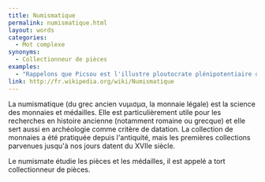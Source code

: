 ```yaml
---
title: Numismatique
permalink: numismatique.html
layout: words
categories:
  - Mot complexe
synonyms:
  - Collectionneur de pièces
examples:
  - "Rappelons que Picsou est l'illustre ploutocrate plénipotentiaire de la mégalopole Picsouville, expert en numismatique, orfèvre des valeurs fiduciaires. (cf. Histoires)"
link: http://fr.wikipedia.org/wiki/Numismatique
---
```


La numismatique (du grec ancien &#957;&#965;&#956;&#953;&#963;&#956;&#945;, la monnaie légale) est la science des monnaies et médailles. Elle est particulièrement utile pour les recherches en histoire ancienne (notamment romaine ou grecque) et elle sert aussi en archéologie comme critère de datation. La collection de monnaies a été pratiquée depuis l'antiquité, mais les premières collections parvenues jusqu'à nos jours datent du XVIIe siècle.

Le numismate étudie les pièces et les médailles, il est appelé a tort collectionneur de pièces.

